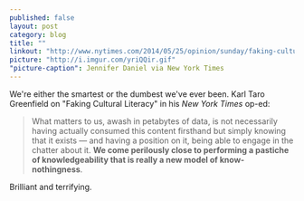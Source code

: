 ```yaml
---
published: false
layout: post
category: blog
title: ""
linkout: "http://www.nytimes.com/2014/05/25/opinion/sunday/faking-cultural-literacy.html?smid=fb-share&_r=0"
picture: "http://i.imgur.com/yriQQir.gif"
"picture-caption": Jennifer Daniel via New York Times
---
```


We're either the smartest or the dumbest we've ever been. Karl Taro Greenfield on "Faking Cultural Literacy" in his *New York Times* op-ed:

> What matters to us, awash in petabytes of data, is not necessarily having actually consumed this content firsthand but simply knowing that it exists — and having a position on it, being able to engage in the chatter about it. **We come perilously close to performing a pastiche of knowledgeability that is really a new model of know-nothingness**.

Brilliant and terrifying.